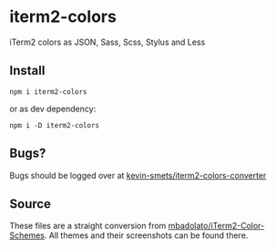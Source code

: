 # iterm2-colors
iTerm2 colors as JSON, Sass, Scss, Stylus and Less

## Install

```
npm i iterm2-colors
```

or as dev dependency:

```
npm i -D iterm2-colors
```

## Bugs?

Bugs should be logged over at [kevin-smets/iterm2-colors-converter](https://github.com/kevin-smets/iterm2-colors-converter)

## Source

These files are a straight conversion from [mbadolato/iTerm2-Color-Schemes](https://github.com/mbadolato/iTerm2-Color-Schemes). All themes and their screenshots can be found there.


